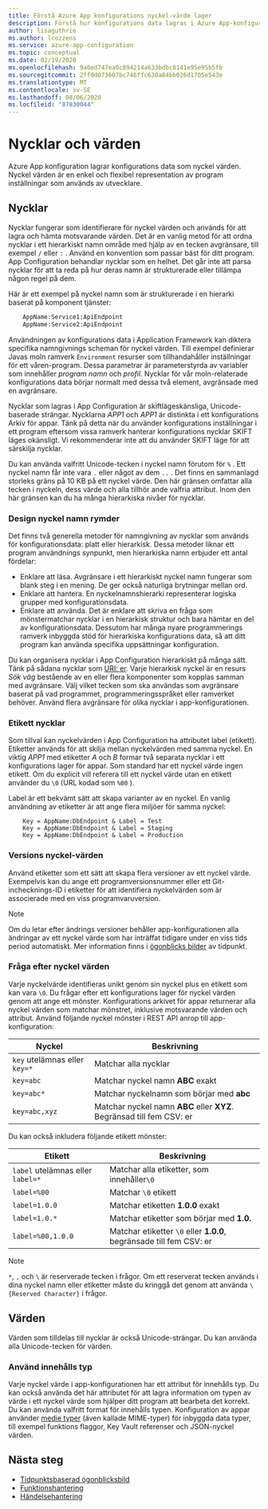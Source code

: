 ```yaml
---
title: Förstå Azure App konfigurations nyckel-värde lager
description: Förstå hur konfigurations data lagras i Azure App-konfigurationen.
author: lisaguthrie
ms.author: lcozzens
ms.service: azure-app-configuration
ms.topic: conceptual
ms.date: 02/19/2020
ms.openlocfilehash: 9a0ed747ea0c894214a633bdbc8141e95e95b5fb
ms.sourcegitcommit: 2ff0d073607bc746ffc638a84bb026d1705e543e
ms.translationtype: MT
ms.contentlocale: sv-SE
ms.lasthandoff: 08/06/2020
ms.locfileid: "87830044"
---
```

# <a name="keys-and-values"></a>Nycklar och värden

Azure App konfiguration lagrar konfigurations data som nyckel värden. Nyckel värden är en enkel och flexibel representation av program inställningar som används av utvecklare.

## <a name="keys"></a>Nycklar

Nycklar fungerar som identifierare för nyckel värden och används för att lagra och hämta motsvarande värden. Det är en vanlig metod för att ordna nycklar i ett hierarkiskt namn område med hjälp av en tecken avgränsare, till exempel `/` eller `:` . Använd en konvention som passar bäst för ditt program. App Configuration behandlar nycklar som en helhet. Det går inte att parsa nycklar för att ta reda på hur deras namn är strukturerade eller tillämpa någon regel på dem.

Här är ett exempel på nyckel namn som är strukturerade i en hierarki baserat på komponent tjänster:

```aspx
    AppName:Service1:ApiEndpoint
    AppName:Service2:ApiEndpoint
```

Användningen av konfigurations data i Application Framework kan diktera specifika namngivnings scheman för nyckel värden. Till exempel definierar Javas moln ramverk `Environment` resurser som tillhandahåller inställningar för ett våren-program.  Dessa parametrar är parameterstyrda av variabler som innehåller *program namn* och *profil*. Nycklar för vår moln-relaterade konfigurations data börjar normalt med dessa två element, avgränsade med en avgränsare.

Nycklar som lagras i App Configuration är skiftlägeskänsliga, Unicode-baserade strängar. Nycklarna *APP1* och *APP1* är distinkta i ett konfigurations Arkiv för appar. Tänk på detta när du använder konfigurations inställningar i ett program eftersom vissa ramverk hanterar konfigurations nycklar SKIFT läges okänsligt. Vi rekommenderar inte att du använder SKIFT läge för att särskilja nycklar.

Du kan använda valfritt Unicode-tecken i nyckel namn förutom för `%` . Ett nyckel namn får inte vara `.` eller något av dem `..` . Det finns en sammanlagd storleks gräns på 10 KB på ett nyckel värde. Den här gränsen omfattar alla tecken i nyckeln, dess värde och alla tillhör ande valfria attribut. Inom den här gränsen kan du ha många hierarkiska nivåer för nycklar.

### <a name="design-key-namespaces"></a>Design nyckel namn rymder

Det finns två generella metoder för namngivning av nycklar som används för konfigurationsdata: platt eller hierarkisk. Dessa metoder liknar ett program användnings synpunkt, men hierarkiska namn erbjuder ett antal fördelar:

* Enklare att läsa. Avgränsare i ett hierarkiskt nyckel namn fungerar som blank steg i en mening. De ger också naturliga brytningar mellan ord.
* Enklare att hantera. En nyckelnamnshierarki representerar logiska grupper med konfigurationsdata.
* Enklare att använda. Det är enklare att skriva en fråga som mönstermatchar nycklar i en hierarkisk struktur och bara hämtar en del av konfigurationsdata. Dessutom har många nyare programmerings ramverk inbyggda stöd för hierarkiska konfigurations data, så att ditt program kan använda specifika uppsättningar konfiguration.

Du kan organisera nycklar i App Configuration hierarkiskt på många sätt. Tänk på sådana nycklar som [URI: er](https://en.wikipedia.org/wiki/Uniform_Resource_Identifier). Varje hierarkisk nyckel är en resurs *Sök väg* bestående av en eller flera komponenter som kopplas samman med avgränsare. Välj vilket tecken som ska användas som avgränsare baserat på vad programmet, programmeringsspråket eller ramverket behöver. Använd flera avgränsare för olika nycklar i app-konfigurationen.

### <a name="label-keys"></a>Etikett nycklar

Som tillval kan nyckelvärden i App Configuration ha attributet label (etikett). Etiketter används för att skilja mellan nyckelvärden med samma nyckel. En viktig *APP1* med etiketter *A* och *B* formar två separata nycklar i ett konfigurations lager för appar. Som standard har ett nyckel värde ingen etikett. Om du explicit vill referera till ett nyckel värde utan en etikett använder du `\0` (URL kodad som `%00` ).

Label är ett bekvämt sätt att skapa varianter av en nyckel. En vanlig användning av etiketter är att ange flera miljöer för samma nyckel:

```
    Key = AppName:DbEndpoint & Label = Test
    Key = AppName:DbEndpoint & Label = Staging
    Key = AppName:DbEndpoint & Label = Production
```

### <a name="version-key-values"></a>Versions nyckel-värden

Använd etiketter som ett sätt att skapa flera versioner av ett nyckel värde. Exempelvis kan du ange ett programversionsnummer eller ett Git-inchecknings-ID i etiketter för att identifiera nyckelvärden som är associerade med en viss programvaruversion.

> [!NOTE]
> Om du letar efter ändrings versioner behåller app-konfigurationen alla ändringar av ett nyckel värde som har inträffat tidigare under en viss tids period automatiskt. Mer information finns i [ögonblicks bilder](./concept-point-time-snapshot.md) av tidpunkt.

### <a name="query-key-values"></a>Fråga efter nyckel värden

Varje nyckelvärde identifieras unikt genom sin nyckel plus en etikett som kan vara `\0`. Du frågar efter ett konfigurations lager för nyckel värden genom att ange ett mönster. Konfigurations arkivet för appar returnerar alla nyckel värden som matchar mönstret, inklusive motsvarande värden och attribut. Använd följande nyckel mönster i REST API anrop till app-konfiguration:

| Nyckel | Beskrivning |
|---|---|
| `key` utelämnas eller `key=*` | Matchar alla nycklar |
| `key=abc` | Matchar nyckel namn **ABC** exakt |
| `key=abc*` | Matchar nyckelnamn som börjar med **abc** |
| `key=abc,xyz` | Matchar nyckel namn **ABC** eller **XYZ**. Begränsad till fem CSV: er |

Du kan också inkludera följande etikett mönster:

| Etikett | Beskrivning |
|---|---|
| `label` utelämnas eller `label=*` | Matchar alla etiketter, som innehåller`\0` |
| `label=%00` | Matchar `\0` etikett |
| `label=1.0.0` | Matchar etiketten **1.0.0** exakt |
| `label=1.0.*` | Matchar etiketter som börjar med **1.0.** |
| `label=%00,1.0.0` | Matchar etiketter `\0` eller **1.0.0**, begränsade till fem CSV: er |

> [!NOTE]
> `*`, `,` och `\` är reserverade tecken i frågor. Om ett reserverat tecken används i dina nyckel namn eller etiketter måste du kringgå det genom att använda `\{Reserved Character}` i frågor.

## <a name="values"></a>Värden

Värden som tilldelas till nycklar är också Unicode-strängar. Du kan använda alla Unicode-tecken för värden.

### <a name="use-content-type"></a>Använd innehålls typ
Varje nyckel värde i app-konfigurationen har ett attribut för innehålls typ. Du kan också använda det här attributet för att lagra information om typen av värde i ett nyckel värde som hjälper ditt program att bearbeta det korrekt. Du kan använda valfritt format för innehålls typen. Konfiguration av appar använder [medie typer]( https://www.iana.org/assignments/media-types/media-types.xhtml) (även kallade MIME-typer) för inbyggda data typer, till exempel funktions flaggor, Key Vault referenser och JSON-nyckel värden.

## <a name="next-steps"></a>Nästa steg

* [Tidpunktsbaserad ögonblicksbild](./concept-point-time-snapshot.md)
* [Funktionshantering](./concept-feature-management.md)
* [Händelsehantering](./concept-app-configuration-event.md)

